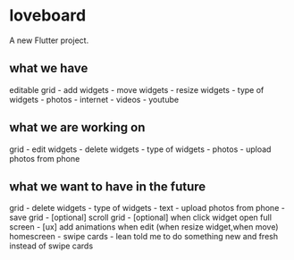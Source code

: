 # loveboard

A new Flutter project.


## what we have
editable grid
    - add widgets
    - move widgets
    - resize widgets
    - type of widgets
        - photos
            - internet
        - videos
            - youtube
    
## what we are working on
grid
    - edit widgets
    - delete widgets
    - type of widgets
        - photos
            - upload photos from phone
    

## what we want to have in the future
grid
    - delete widgets
    - type of widgets
        - text
        - upload photos from phone
    - save grid
    - [optional] scroll grid
    - [optional] when click widget open full screen
    - [ux] add animations when edit (when resize widget,when move)
homescreen
    - swipe cards
        - lean told me to do something new and fresh instead of swipe cards